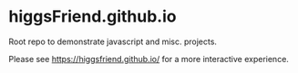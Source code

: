 # higgsFriend.github.io
Root repo to demonstrate javascript and misc. projects.

Please see https://higgsfriend.github.io/ for a more interactive experience.
